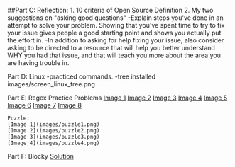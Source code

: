 ##Part C: Reflection:
    1. 10 criteria of Open Source Definition
    2. My two suggestions on "asking good questions"
        -Explain steps you've done in an attempt to solve your problem.  Showing that you've spent time to try to fix your issue gives people a good starting point and shows you actually put the effort in.
        -In addition to asking for help fixing your issue, also consider asking to be directed to a resource that will help you better understand WHY you had that issue, and that will teach you more about the area you are having trouble in.



Part D: Linux
    -practiced commands.
    -tree installed images/screen_linux_tree.png

Part E: Regex
    Practice Problems 
    [Image 1](images/regex1.png)
    [Image 2](images/regex2.png)
    [Image 3](images/regex3.png)
    [Image 4](images/regex4.png)
    [Image 5](images/regex5.png)
    [Image 6](images/regex6.png)
    [Image 7](images/regex7.png)
    [Image 8](images/regex8.png)
    
    Puzzle:
    [Image 1](images/puzzle1.png)
    [Image 2](images/puzzle2.png)
    [Image 3](images/puzzle3.png)
    [Image 4](images/puzzle4.png)


Part F: Blocky
    [Solution](images/blocky.png)
